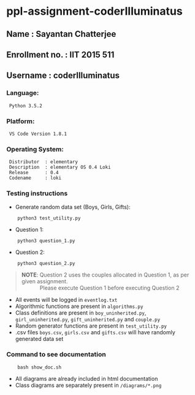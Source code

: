 # ppl-assignment-coderIlluminatus

## Name           : Sayantan Chatterjee
## Enrollment no. : IIT 2015 511
## Username       : coderIlluminatus

### Language:

```
 Python 3.5.2
```

### Platform:

```
 VS Code Version 1.8.1
```

### Operating System:

```
 Distributor  :	elementary
 Description  :	elementary OS 0.4 Loki
 Release      :	0.4
 Codename     :	loki
```

### Testing instructions
* Generate random data set (Boys, Girls, Gifts):
```
    python3 test_utility.py
```

* Question 1:
``` 
    python3 question_1.py
```

* Question 2:

```
    python3 question_2.py
```
>**NOTE**: Question 2 uses the couples allocated in Question 1, as per given assignment.  
>&nbsp;&nbsp;&nbsp;&nbsp;&nbsp;&nbsp;&nbsp;&nbsp;&nbsp;&nbsp;&nbsp;&nbsp;Please execute Question 1 before executing Question 2

* All events will be logged in `eventlog.txt`
* Algorithmic functions are present in `algorithms.py`
* Class definitions are present in `boy_uninherited.py`, `girl_uninherited.py`, `gift_uninherited.py` and `couple.py`
* Random generator functions are present in `test_utility.py`
* .csv files `boys.csv`, `girls.csv` and `gifts.csv` will have randomly generated data set

### Command to see documentation

``` 
    bash show_doc.sh
```
* All diagrams are already included in html documentation
* Class diagrams are separately present in `/diagrams/*.png`
